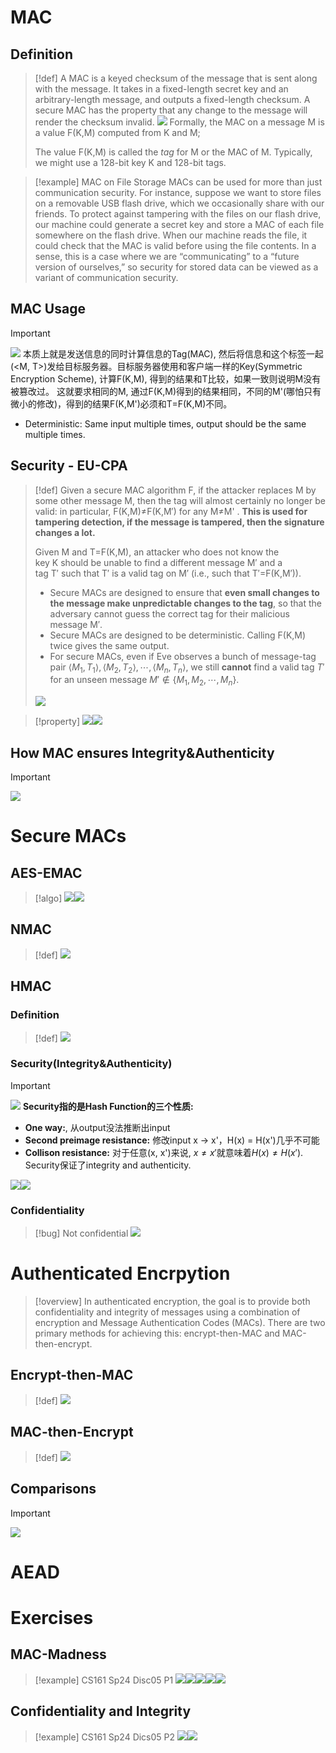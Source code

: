 # MAC
## Definition
> [!def]
> A MAC is a keyed checksum of the message that is sent along with the message. It takes in a fixed-length secret key and an arbitrary-length message, and outputs a fixed-length checksum. A secure MAC has the property that any change to the message will render the checksum invalid.
> ![](4_Message_Authentication_Codes.assets/image-20240309112923039.png)
> Formally, the MAC on a message M is a value F(K,M) computed from K and M; 
> 
> The value F(K,M) is called the _tag_ for M or the MAC of M. Typically, we might use a 128-bit key K and 128-bit tags.
> 

> [!example] MAC on File Storage
> MACs can be used for more than just communication security. For instance, suppose we want to store files on a removable USB flash drive, which we occasionally share with our friends. To protect against tampering with the files on our flash drive, our machine could generate a secret key and store a MAC of each file somewhere on the flash drive. When our machine reads the file, it could check that the MAC is valid before using the file contents. In a sense, this is a case where we are “communicating” to a “future version of ourselves,” so security for stored data can be viewed as a variant of communication security.


## MAC Usage
> [!important]
> ![](4_Message_Authentication_Codes.assets/image-20240309114444301.png)
> 本质上就是发送信息的同时计算信息的Tag(MAC), 然后将信息和这个标签一起(<M, T>)发给目标服务器。目标服务器使用和客户端一样的Key(Symmetric Encryption Scheme), 计算F(K,M), 得到的结果和T比较，如果一致则说明M没有被篡改过。
> 这就要求相同的M, 通过F(K,M)得到的结果相同，不同的M'(哪怕只有微小的修改)，得到的结果F(K,M')必须和T=F(K,M)不同。
> - Deterministic: Same input multiple times, output should be the same multiple times.



## Security - EU-CPA
> [!def]
> Given a secure MAC algorithm F, if the attacker replaces M by some other message M, then the tag will almost certainly no longer be valid: in particular, F(K,M)≠F(K,M′) for any M≠M' . **This is used for tampering detection, if the message is tampered, then the signature changes a lot.**
> 
> Given M and T=F(K,M), an attacker who does not know the key K should be unable to find a different message M′ and a tag T′ such that T′ is a valid tag on M′ (i.e., such that T′=F(K,M′)). 
> 
> - Secure MACs are designed to ensure that **even small changes to the message make unpredictable changes to the tag**, so that the adversary cannot guess the correct tag for their malicious message M′.
> - Secure MACs are designed to be deterministic. Calling F(K,M) twice gives the same output.
> - For secure MACs, even if Eve observes a bunch of message-tag pair $\langle M_{1},T_{1}\rangle,\langle M_{2},T_{2}\rangle,\cdots, \langle M_{n},T_{n}\rangle$, we still **cannot** find a valid tag $T'$ for an unseen message $M'\notin\{M_{1},M_{2},\cdots,M_{n}\}$. 
> 
> ![](4_Message_Authentication_Codes.assets/image-20240309114055955.png)

> [!property]
> ![](4_Message_Authentication_Codes.assets/image-20240309113005906.png)![](4_Message_Authentication_Codes.assets/image-20240309113012987.png)


## How MAC ensures Integrity&Authenticity
> [!important]
> ![](4_Message_Authentication_Codes.assets/image-20240522163207586.png)




# Secure MACs
## AES-EMAC
> [!algo]
> ![](4_Message_Authentication_Codes.assets/image-20240522123601457.png)![](4_Message_Authentication_Codes.assets/image-20240522123608439.png)


 

## NMAC
> [!def]
> ![](4_Message_Authentication_Codes.assets/image-20240522151856606.png)




## HMAC
### Definition
> [!def]
> ![](4_Message_Authentication_Codes.assets/image-20240522152104711.png)



### Security(Integrity&Authenticity)
> [!important]
> ![](4_Message_Authentication_Codes.assets/image-20240522152129958.png)
> **Security指的是Hash Function的三个性质:**
> - **One way:**, 从output没法推断出input
> - **Second preimage resistance:** 修改input x -> x'，H(x) = H(x')几乎不可能
> - **Collison resistance:** 对于任意(x, x')来说, $x\neq x'$就意味着$H(x)\neq H(x')$.
> Security保证了integrity and authenticity.
>
> ![](4_Message_Authentication_Codes.assets/image-20240522154932276.png)![](4_Message_Authentication_Codes.assets/image-20240522154941046.png)




### Confidentiality
> [!bug] Not confidential
> ![](4_Message_Authentication_Codes.assets/image-20240522154559705.png)



# Authenticated Encrpytion
> [!overview]
> In authenticated encryption, the goal is to provide both confidentiality and integrity of messages using a combination of encryption and Message Authentication Codes (MACs). There are two primary methods for achieving this: encrypt-then-MAC and MAC-then-encrypt.



## Encrypt-then-MAC
> [!def]
> ![](4_Message_Authentication_Codes.assets/image-20240522155534978.png)



## MAC-then-Encrypt
> [!def]
> ![](4_Message_Authentication_Codes.assets/image-20240522155541314.png)



## Comparisons
> [!important]
> ![](4_Message_Authentication_Codes.assets/image-20240522155558293.png)







# AEAD

 

# Exercises
## MAC-Madness
> [!example] CS161 Sp24 Disc05 P1
> ![](4_Message_Authentication_Codes.assets/image-20240523155115332.png)![](4_Message_Authentication_Codes.assets/image-20240523155122811.png)![](4_Message_Authentication_Codes.assets/image-20240523155131097.png)![](4_Message_Authentication_Codes.assets/image-20240523155140751.png)![](4_Message_Authentication_Codes.assets/image-20240523155147768.png)


## Confidentiality and Integrity
> [!example] CS161 Sp24 Dics05 P2
> ![](4_Message_Authentication_Codes.assets/image-20240523163303806.png)![](4_Message_Authentication_Codes.assets/image-20240523163310934.png)













